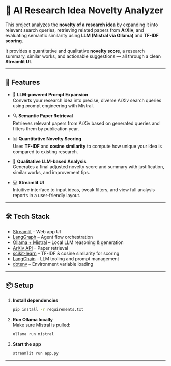 
# 🔬 AI Research Idea Novelty Analyzer

This project analyzes the **novelty of a research idea** by expanding it into relevant search queries, retrieving related papers from **ArXiv**, and evaluating semantic similarity using **LLM (Mistral via Ollama)** and **TF-IDF scoring**.

It provides a quantitative and qualitative **novelty score**, a research summary, similar works, and actionable suggestions — all through a clean **Streamlit UI**.

---

## 🚀 Features

- 🧠 **LLM-powered Prompt Expansion**  
  Converts your research idea into precise, diverse ArXiv search queries using prompt engineering with Mistral.

- 🔍 **Semantic Paper Retrieval**  
  Retrieves relevant papers from ArXiv based on generated queries and filters them by publication year.

- 📊 **Quantitative Novelty Scoring**  
  Uses **TF-IDF** and **cosine similarity** to compute how unique your idea is compared to existing research.

- 💬 **Qualitative LLM-based Analysis**  
  Generates a final adjusted novelty score and summary with justification, similar works, and improvement tips.

- 💻 **Streamlit UI**  
  Intuitive interface to input ideas, tweak filters, and view full analysis reports in a user-friendly layout.

---

## 🛠️ Tech Stack

- [Streamlit](https://streamlit.io/) – Web app UI  
- [LangGraph](https://github.com/langchain-ai/langgraph) – Agent flow orchestration  
- [Ollama + Mistral](https://ollama.com/) – Local LLM reasoning & generation  
- [ArXiv API](https://arxiv.org/help/api/index) – Paper retrieval  
- [scikit-learn](https://scikit-learn.org/) – TF-IDF & cosine similarity for scoring  
- [LangChain](https://www.langchain.com/) – LLM tooling and prompt management  
- [dotenv](https://pypi.org/project/python-dotenv/) – Environment variable loading  

---

## 📦 Setup

1. **Install dependencies**  
   ```bash
   pip install -r requirements.txt
   ```

2. **Run Ollama locally**  
   Make sure Mistral is pulled:  
   ```bash
   ollama run mistral
   ```

3. **Start the app**  
   ```bash
   streamlit run app.py
   ```

---

